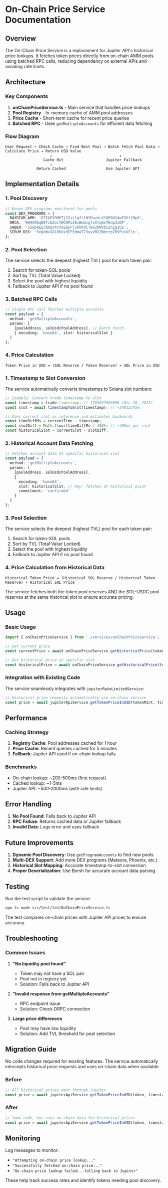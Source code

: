 # On-Chain Price Service Documentation

## Overview

The On-Chain Price Service is a replacement for Jupiter API's historical price lookups. It fetches token prices directly from on-chain AMM pools using batched RPC calls, reducing dependency on external APIs and avoiding rate limits.

## Architecture

### Key Components

1. **onChainPriceService.ts** - Main service that handles price lookups
2. **Pool Registry** - In-memory cache of AMM pool addresses
3. **Price Cache** - Short-term cache for recent price queries
4. **Batched RPC** - Uses `getMultipleAccounts` for efficient data fetching

### Flow Diagram

```
User Request → Check Cache → Find Best Pool → Batch Fetch Pool Data → Calculate Price → Return USD Value
                    ↓                              ↓
                 Cache Hit                   Jupiter Fallback
                    ↓                              ↓
              Return Cached                  Use Jupiter API
```

## Implementation Details

### 1. Pool Discovery

```typescript
// Known DEX programs monitored for pools
const DEX_PROGRAMS = {
  RAYDIUM_AMM: '675kPX9MHTjS2zt1qfr1NYHuzeLXfQM9H24wFSUt1Mp8',
  ORCA: '9W959DqEETiGZocYWCQPaJ6sBmUzgfxXfqGeTEdp3aQP',
  SABER: 'SSwpkEEcbUqx4vtoEByFjSkhKdCT862DNVb52nZg1UZ',
  SERUM_DEX: '9xQeWvG816bUx9EPjHmaT23yvVM2ZWbrrpZb9PusVFin',
};
```

### 2. Pool Selection

The service selects the deepest (highest TVL) pool for each token pair:

1. Search for token-SOL pools
2. Sort by TVL (Total Value Locked)
3. Select the pool with highest liquidity
4. Fallback to Jupiter API if no pool found

### 3. Batched RPC Calls

```typescript
// Single RPC call fetches multiple accounts
const payload = {
  method: 'getMultipleAccounts',
  params: [
    [poolAddress, solUsdcPoolAddress], // Batch fetch
    { encoding: 'base64', slot: historicalSlot }
  ]
};
```

### 4. Price Calculation

```
Token Price in USD = (SOL Reserve / Token Reserve) × SOL Price in USD
```

### 1. Timestamp to Slot Conversion

The service automatically converts timestamps to Solana slot numbers:

```typescript
// Example: Convert trade timestamp to slot
const timestamp = trade.timestamp; // 1703097600000 (Dec 20, 2023)
const slot = await timestampToSlot(timestamp); // ~240123456

// Uses current slot as reference and estimates backwards
const timeDiffMs = currentTime - timestamp;
const slotDiff = Math.floor(timeDiffMs / 400); // ~400ms per slot
const historicalSlot = currentSlot - slotDiff;
```

### 2. Historical Account Data Fetching

```typescript
// Fetches account data at specific historical slot
const payload = {
  method: 'getMultipleAccounts',
  params: [
    [poolAddress, solUsdcPoolAddress],
    { 
      encoding: 'base64', 
      slot: historicalSlot, // Key: fetches at historical point
      commitment: 'confirmed' 
    }
  ]
};
```

### 3. Pool Selection

The service selects the deepest (highest TVL) pool for each token pair:

1. Search for token-SOL pools
2. Sort by TVL (Total Value Locked)  
3. Select the pool with highest liquidity
4. Fallback to Jupiter API if no pool found

### 4. Price Calculation from Historical Data

```
Historical Token Price = (Historical SOL Reserve / Historical Token Reserve) × Historical SOL Price
```

The service fetches both the token pool reserves AND the SOL-USDC pool reserves at the same historical slot to ensure accurate pricing.

## Usage

### Basic Usage

```typescript
import { onChainPriceService } from './services/onChainPriceService';

// Get current price
const currentPrice = await onChainPriceService.getHistoricalPrice(tokenMint);

// Get historical price at specific slot
const historicalPrice = await onChainPriceService.getHistoricalPrice(tokenMint, slot);
```

### Integration with Existing Code

The service seamlessly integrates with `jupiterRateLimitedService`:

```typescript
// Historical price requests automatically use on-chain service
const price = await jupiterApiService.getTokenPriceInUSD(tokenMint, timestamp);
```

## Performance

### Caching Strategy

1. **Registry Cache**: Pool addresses cached for 1 hour
2. **Price Cache**: Recent queries cached for 5 minutes
3. **Fallback**: Jupiter API used if on-chain lookup fails

### Benchmarks

- On-chain lookup: ~200-500ms (first request)
- Cached lookup: ~1-5ms
- Jupiter API: ~500-2000ms (with rate limits)

## Error Handling

1. **No Pool Found**: Falls back to Jupiter API
2. **RPC Failure**: Returns cached data or Jupiter fallback
3. **Invalid Data**: Logs error and uses fallback

## Future Improvements

1. **Dynamic Pool Discovery**: Use `getProgramAccounts` to find new pools
2. **Multi-DEX Support**: Add more DEX programs (Meteora, Phoenix, etc.)
3. **Historical Slot Mapping**: Accurate timestamp-to-slot conversion
4. **Proper Deserialization**: Use Borsh for accurate account data parsing

## Testing

Run the test script to validate the service:

```bash
npx ts-node src/test/testOnChainPriceService.ts
```

The test compares on-chain prices with Jupiter API prices to ensure accuracy.

## Troubleshooting

### Common Issues

1. **"No liquidity pool found"**
   - Token may not have a SOL pair
   - Pool not in registry yet
   - Solution: Falls back to Jupiter API

2. **"Invalid response from getMultipleAccounts"**
   - RPC endpoint issue
   - Solution: Check DRPC connection

3. **Large price differences**
   - Pool may have low liquidity
   - Solution: Add TVL threshold for pool selection

## Migration Guide

No code changes required for existing features. The service automatically intercepts historical price requests and uses on-chain data when available.

### Before
```typescript
// All historical prices went through Jupiter
const price = await jupiterApiService.getTokenPriceInUSD(token, timestamp);
```

### After
```typescript
// Same code, but uses on-chain data for historical prices
const price = await jupiterApiService.getTokenPriceInUSD(token, timestamp);
```

## Monitoring

Log messages to monitor:
- `"Attempting on-chain price lookup..."`
- `"Successfully fetched on-chain price..."`
- `"On-chain price lookup failed...falling back to Jupiter"`

These help track success rates and identify tokens needing pool discovery. 
